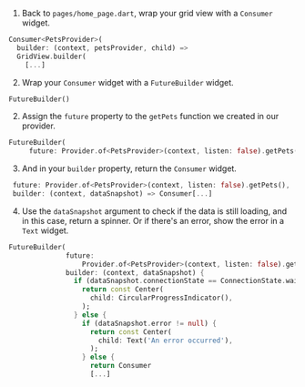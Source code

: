 1. Back to `pages/home_page.dart`, wrap your grid view with a `Consumer` widget.

```dart
Consumer<PetsProvider>(
  builder: (context, petsProvider, child) =>
  GridView.builder(
    [...]
```

2. Wrap your `Consumer` widget with a `FutureBuilder` widget.

```dart
FutureBuilder()
```

2. Assign the `future` property to the `getPets` function we created in our provider.

```dart
FutureBuilder(
     future: Provider.of<PetsProvider>(context, listen: false).getPets(),)
```

3. And in your `builder` property, return the `Consumer` widget.

```dart
 future: Provider.of<PetsProvider>(context, listen: false).getPets(),
 builder: (context, dataSnapshot) => Consumer[...]
```

4. Use the `dataSnapshot` argument to check if the data is still loading, and in this case, return a spinner. Or if there's an error, show the error in a `Text` widget.

```dart
FutureBuilder(
              future:
                  Provider.of<PetsProvider>(context, listen: false).getPets(),
              builder: (context, dataSnapshot) {
                if (dataSnapshot.connectionState == ConnectionState.waiting) {
                  return const Center(
                    child: CircularProgressIndicator(),
                  );
                } else {
                  if (dataSnapshot.error != null) {
                    return const Center(
                      child: Text('An error occurred'),
                    );
                  } else {
                    return Consumer
                    [...]
```
